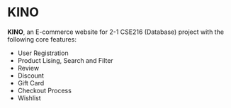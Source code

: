 # KINO
<b>KINO</b>, an E-commerce website for 2-1 CSE216 (Database) project with the following core features:

<ul>
    <li>User Registration</li>
    <li>Product Lising, Search and Filter</li>
    <li>Review</li>
    <li>Discount</li>
    <li>Gift Card</li>
    <li>Checkout Process</li>
    <li>Wishlist</li>
</ul>
